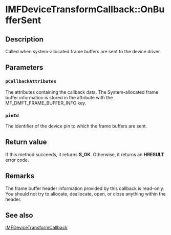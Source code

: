 # IMFDeviceTransformCallback::OnBufferSent

## Description

Called when system-allocated frame buffers are sent to the device driver.

## Parameters

### `pCallbackAttributes`

The attributes containing the callback data. The System-allocated frame buffer information is stored in the attribute with the MF_DMFT_FRAME_BUFFER_INFO key.

### `pinId`

The identifier of the device pin to which the frame buffers are sent.

## Return value

If this method succeeds, it returns **S_OK**. Otherwise, it returns an **HRESULT** error code.

## Remarks

The frame buffer header information provided by this callback is read-only. You should not try to allocate, deallocate, open, or close anything within the header.

## See also

[IMFDeviceTransformCallback](https://learn.microsoft.com/windows/desktop/api/mftransform/nn-mftransform-imfdevicetransformcallback)